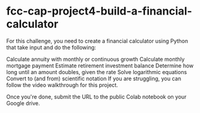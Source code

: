 # fcc-cap-project4-build-a-financial-calculator

For this challenge, you need to create a financial calculator using Python that take input and do the following:

Calculate annuity with monthly or continuous growth
Calculate monthly mortgage payment
Estimate retirement investment balance
Determine how long until an amount doubles, given the rate
Solve logarithmic equations
Convert to (and from) scientific notation
If you are struggling, you can follow the video walkthrough for this project.

Once you're done, submit the URL to the public Colab notebook on your Google drive.

